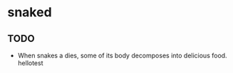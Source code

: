 # snaked

## TODO

- When snakes a dies, some of its body decomposes into delicious food.
hellotest
